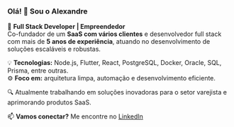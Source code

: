 ### Olá! 👋 Sou o Alexandre  

🚀 **Full Stack Developer | Empreendedor**  
Co-fundador de um **SaaS com vários clientes** e desenvolvedor full stack com mais de **5 anos de experiência**, atuando no desenvolvimento de soluções escaláveis e robustas.  

💡 **Tecnologias:** Node.js, Flutter, React, PostgreSQL, Docker, Oracle, SQL, Prisma, entre outras.  
⚙️ **Foco em:** arquitetura limpa, automação e desenvolvimento eficiente.  

🔍 Atualmente trabalhando em soluções inovadoras para o setor varejista e aprimorando produtos SaaS.  

📫 **Vamos conectar?** Me encontre no [LinkedIn](https://www.linkedin.com/in/alexandre-ordakowski/)  

